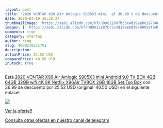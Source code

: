 ```yaml
---
layout: post
title: '2020 VONTAR X96 Air Amlogic S905X3 mini  al 36.99 % de descuento'
date: 2020-04-19 10:38:37
thumbnailImage: 'https://ae01.alicdn.com/kf/H09012887bc5c4d19aeb819760058fa4bB/2020-VONTAR-X96-Air-Amlogic-S905X3-mini-Android-9-0-TV-BOX-4GB-64GB-32GB-wifi.jpg_350x350._SL200_.jpg'
images: [ 'https://ae01.alicdn.com/kf/H09012887bc5c4d19aeb819760058fa4bB/2020-VONTAR-X96-Air-Amlogic-S905X3-mini-Android-9-0-TV-BOX-4GB-64GB-32GB-wifi.jpg_350x350._SL200_.jpg' ]
comments: true
category: ofertas
author: ring
slug: 4000218231701
description:
actualPrice: 25.52 USD
comparePrice: 40.50 USD
inStock: true
---
```


Está [2020 VONTAR X96 Air Amlogic S905X3 mini Android 9.0 TV BOX 4GB 64GB 32GB wifi 4K 8K Netflix X96Air TVBOX 2GB 16GB Set Top Box](https://www.amazon.com/dp/4000218231701/?tag=redken08-20) con 36.99 de descuento por 25.52 USD (original: 40.50 USD) en el siguiente enlace!

[![](https://ae01.alicdn.com/kf/H09012887bc5c4d19aeb819760058fa4bB/2020-VONTAR-X96-Air-Amlogic-S905X3-mini-Android-9-0-TV-BOX-4GB-64GB-32GB-wifi.jpg_350x350._SL200_.jpg)](https://www.amazon.com/dp/4000218231701/?tag=redken08-20)

[Ver la oferta!!](https://www.amazon.com/dp/4000218231701/?tag=redken08-20)

[Consulta otras ofertas en nuestro canal de telegram](https://t.me/s/ofertas25)
